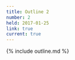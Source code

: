 ```yaml
---
title: Outline 2
number: 2
held: 2017-01-25
link: true
current: true
---
```

{% include outline.md %}
